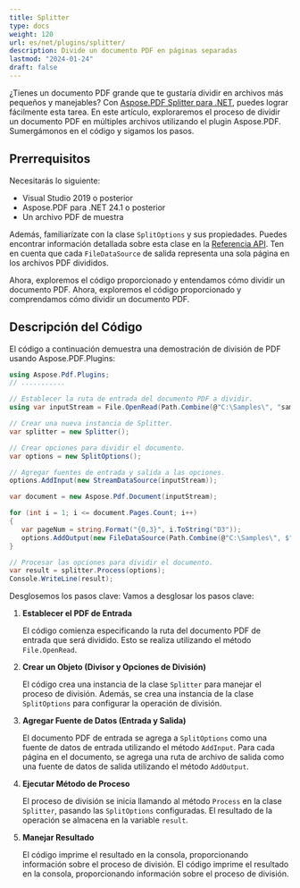 ```yaml
---
title: Splitter
type: docs
weight: 120
url: es/net/plugins/splitter/
description: Divide un documento PDF en páginas separadas
lastmod: "2024-01-24"
draft: false
---
```


¿Tienes un documento PDF grande que te gustaría dividir en archivos más pequeños y manejables? Con [Aspose.PDF Splitter para .NET](https://products.aspose.org/pdf/net/splitter/), puedes lograr fácilmente esta tarea. En este artículo, exploraremos el proceso de dividir un documento PDF en múltiples archivos utilizando el plugin Aspose.PDF. Sumergámonos en el código y sigamos los pasos.

## Prerrequisitos

Necesitarás lo siguiente:

* Visual Studio 2019 o posterior
* Aspose.PDF para .NET 24.1 o posterior
* Un archivo PDF de muestra

Además, familiarízate con la clase `SplitOptions` y sus propiedades. Puedes encontrar información detallada sobre esta clase en la [Referencia API](https://reference.aspose.com/pdf/net/aspose.pdf/SplitOptions/). Ten en cuenta que cada `FileDataSource` de salida representa una sola página en los archivos PDF divididos.

Ahora, exploremos el código proporcionado y entendamos cómo dividir un documento PDF.
Ahora, exploremos el código proporcionado y comprendamos cómo dividir un documento PDF.

## Descripción del Código

El código a continuación demuestra una demostración de división de PDF usando Aspose.PDF.Plugins:

```csharp
using Aspose.Pdf.Plugins;
// ...........

// Establecer la ruta de entrada del documento PDF a dividir.
using var inputStream = File.OpenRead(Path.Combine(@"C:\Samples\", "sample.pdf"));

// Crear una nueva instancia de Splitter.
var splitter = new Splitter();

// Crear opciones para dividir el documento.
var options = new SplitOptions();

// Agregar fuentes de entrada y salida a las opciones.
options.AddInput(new StreamDataSource(inputStream));

var document = new Aspose.Pdf.Document(inputStream);

for (int i = 1; i <= document.Pages.Count; i++)
{
   var pageNum = string.Format("{0,3}", i.ToString("D3"));
   options.AddOutput(new FileDataSource(Path.Combine(@"C:\Samples\", $"splitter_{pageNum}.pdf")));
}

// Procesar las opciones para dividir el documento.
var result = splitter.Process(options);
Console.WriteLine(result);
```

Desglosemos los pasos clave:
Vamos a desglosar los pasos clave:

1. **Establecer el PDF de Entrada**

   El código comienza especificando la ruta del documento PDF de entrada que será dividido. Esto se realiza utilizando el método `File.OpenRead`.

2. **Crear un Objeto (Divisor y Opciones de División)**

   El código crea una instancia de la clase `Splitter` para manejar el proceso de división. Además, se crea una instancia de la clase `SplitOptions` para configurar la operación de división.

3. **Agregar Fuente de Datos (Entrada y Salida)**

   El documento PDF de entrada se agrega a `SplitOptions` como una fuente de datos de entrada utilizando el método `AddInput`. Para cada página en el documento, se agrega una ruta de archivo de salida como una fuente de datos de salida utilizando el método `AddOutput`.

4. **Ejecutar Método de Proceso**

   El proceso de división se inicia llamando al método `Process` en la clase `Splitter`, pasando las `SplitOptions` configuradas. El resultado de la operación se almacena en la variable `result`.

5. **Manejar Resultado**

   El código imprime el resultado en la consola, proporcionando información sobre el proceso de división.
El código imprime el resultado en la consola, proporcionando información sobre el proceso de división.
